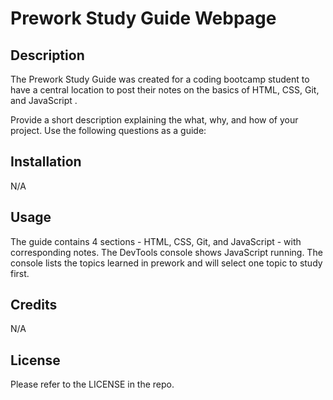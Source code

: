# Prework Study Guide Webpage

## Description

The Prework Study Guide was created for a coding bootcamp student to have a central location to post their notes on the basics of HTML, CSS, Git, and JavaScript .

Provide a short description explaining the what, why, and how of your project. Use the following questions as a guide:

## Installation

N/A

## Usage

The guide contains 4 sections - HTML, CSS, Git, and JavaScript - with corresponding notes.  The DevTools console shows JavaScript running.  The console lists the topics learned in prework and will select one topic to study first.

## Credits

N/A

## License

Please refer to the LICENSE in the repo.